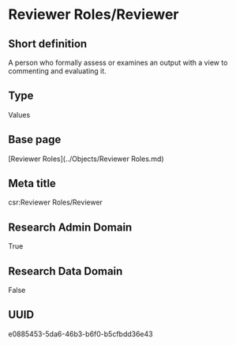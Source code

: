 # Reviewer Roles/Reviewer
## Short definition
A person who formally assess or examines an output with a view to commenting and evaluating it.
## Type
Values
## Base page
[Reviewer Roles](../Objects/Reviewer Roles.md)
## Meta title
csr:Reviewer Roles/Reviewer
## Research Admin Domain
True
## Research Data Domain
False
## UUID
e0885453-5da6-46b3-b6f0-b5cfbdd36e43
